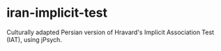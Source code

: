 # iran-implicit-test
Culturally adapted Persian version of Hravard's Implicit Association Test (IAT), using jPsych.
